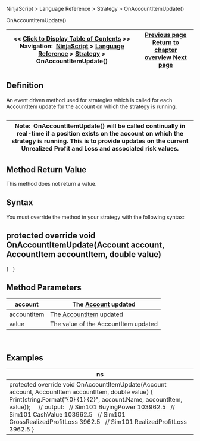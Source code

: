 ﻿
NinjaScript \> Language Reference \> Strategy \> OnAccountItemUpdate()

OnAccountItemUpdate()

| \<\< [Click to Display Table of Contents](onaccountitemupdate.md) \>\> **Navigation:**     [NinjaScript](ninjascript.md) \> [Language Reference](language_reference_wip.md) \> [Strategy](strategy.md) \> OnAccountItemUpdate() | [Previous page](numberrestartattempts.md) [Return to chapter overview](strategy.md) [Next page](accountitemeventargs.md) |
| --- | --- |
## Definition
An event driven method used for strategies which is called for each AccountItem update for the account on which the strategy is running.
## 

| Note:  OnAccountItemUpdate() will be called continually in real\-time if a position exists on the account on which the strategy is running. This is to provide updates on the current Unrealized Profit and Loss and associated risk values. |
| --- |

## Method Return Value
This method does not return a value.
 
## Syntax
You must override the method in your strategy with the following syntax:
## protected override void OnAccountItemUpdate(Account account, AccountItem accountItem, double value)
{ 
 
}
## 
## Method Parameters

| account | The [Account](account_class.md) updated |
| --- | --- |
| accountItem | The [AccountItem](accountitem.md) updated |
| value | The value of the AccountItem updated |
 
## 
## Examples

| ns |
| --- |
| protected override void OnAccountItemUpdate(Account account, AccountItem accountItem, double value) {     Print(string.Format("{0} {1} {2}", account.Name, accountItem, value));        // output:    // Sim101 BuyingPower 103962\.5    // Sim101 CashValue 103962\.5    // Sim101 GrossRealizedProfitLoss 3962\.5    // Sim101 RealizedProfitLoss 3962\.5 } |

